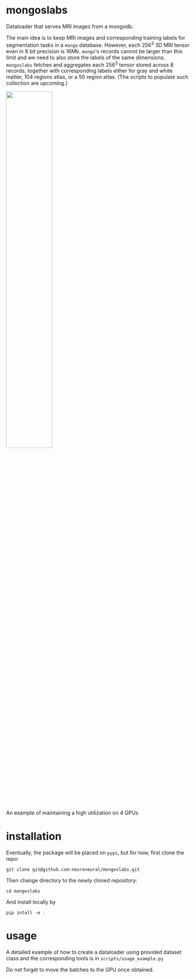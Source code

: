 # mongoslabs
Dataloader that serves MRI images from a mongodb.

The main idea is to keep MRI images and corresponding training labels
for segmentation tasks in a `mongo` database. However, each 256<sup>3</sup> 3D MRI
tensor even in 8 bit precision is 16Mb. `mongo`'s records cannot be
larger than this limit and we need to also store the labels of the
same dimensions. `mongoslabs` fetches and aggregates each 256<sup>3</sup>
tensor stored across 8 records, together with corresponding labels
either for gray and white matter, 104 regions atlas, or a 50 region
atlas. (The scripts to populate such collection are upcoming.)

<img src="https://raw.githubusercontent.com/neuroneural/mongoslabs/main/.github/images/mongoslabs_load_croppedX10.gif" width="50%"/>

An example of maintaining a high utilization on 4 GPUs

# installation

[//]: # (Update this after it is uploaded to pypi)

Eventually, the package will be placed on `pypi`, but for now, first
clone the repo:
```
git clone git@github.com:neuroneural/mongoslabs.git
```
Then change directory to the newly cloned repository:
```
cd mongoslabs
```
And install locally by
```
pip intall -e .
```
# usage
A detailed example of how to create a dataloader using provided
dataset class and the corresponding tools is in
`scripts/usage_example.py`

Do not forget to move the batches to the GPU once obtained.
